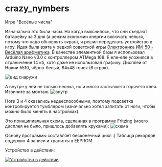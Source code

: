 crazy_nymbers
=============

Игра "Весёлые числа"

Изначально это были часы. Но когда выяснилось, что они съедают батарейку за 3 дня (а режим экономии энергии включать нельзя, потому что надо обновлять экран), я решил переделать устройство в игру.
Идея была взята у редкой советской игры [Электроника ИМ-50 - Весёлая арифметика](https://ru.wikipedia.org/wiki/%D0%AD%D0%BB%D0%B5%D0%BA%D1%82%D1%80%D0%BE%D0%BD%D0%B8%D0%BA%D0%B0_%D0%98%D0%9C-50_-_%D0%92%D0%B5%D1%81%D1%91%D0%BB%D0%B0%D1%8F_%D0%B0%D1%80%D0%B8%D1%84%D0%BC%D0%B5%D1%82%D0%B8%D0%BA%D0%B0). В качестве элементной базы я использовал Arduino Nano v3.0 с контроллером ATMega 168. Я еле-еле уложился в ограничение 14 кб, хотя даже не использовал графику. Дисплей от Нокии 5510, чёрно-белый, 84х48 точек (6 строк).

![вид снаружи](https://lh6.googleusercontent.com/-_oXQLhH_gdQ/Tuy7IW9gtsI/AAAAAAAAGZI/ei4jdJfmiNM/s600/2011-12-16%2B10.40.42.jpg)

А внутре у ней не только неонка, но и много застывшего горячего клея. Извините за монтаж.
![внутр](https://lh5.googleusercontent.com/-kMBjEzBInCw/Tuy7I_vS3-I/AAAAAAAAGZM/t9WO7Ctv3G0/s600/2011-12-16%2B10.38.40.jpg)

Ноги 3 и 4 оказались недееспособными, поэтому подсветка контролируется тумблером (изначально хотел запитать от ноги, чтобы можно было менять в настройках).

Это принципиальная схема, сделанная в программе [Fritzing](http://fritzing.org/home/) (моего дисплея не было, пришлось добавлять круками):
![схема](https://lh3.googleusercontent.com/-pSMK77K4UXE/Tuy6zzL_zvI/AAAAAAAAGYk/1H1wGHFXLB0/h600/crazy_bytes.pn)

Основу программы составляет бесконечный цикл :) Таблица рекордов содержит 4 записи и хранится в EEPROM.

Устройство в действии:

[![Устройство в действии](http://img.youtube.com/vi/u6UNkNK4ssM/0.jpg)](http://www.youtube.com/watch?v=u6UNkNK4ssM)
